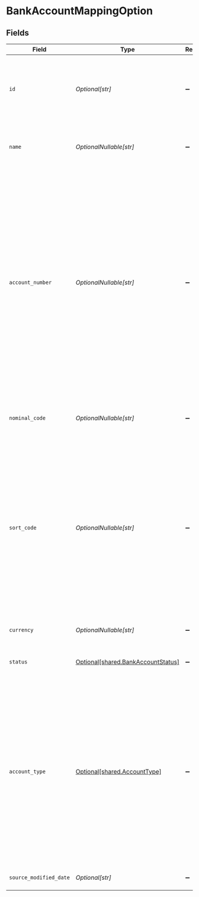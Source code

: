 # BankAccountMappingOption


## Fields

| Field                                                                                                                                                                                                                                                                   | Type                                                                                                                                                                                                                                                                    | Required                                                                                                                                                                                                                                                                | Description                                                                                                                                                                                                                                                             | Example                                                                                                                                                                                                                                                                 |
| ----------------------------------------------------------------------------------------------------------------------------------------------------------------------------------------------------------------------------------------------------------------------- | ----------------------------------------------------------------------------------------------------------------------------------------------------------------------------------------------------------------------------------------------------------------------- | ----------------------------------------------------------------------------------------------------------------------------------------------------------------------------------------------------------------------------------------------------------------------- | ----------------------------------------------------------------------------------------------------------------------------------------------------------------------------------------------------------------------------------------------------------------------- | ----------------------------------------------------------------------------------------------------------------------------------------------------------------------------------------------------------------------------------------------------------------------- |
| `id`                                                                                                                                                                                                                                                                    | *Optional[str]*                                                                                                                                                                                                                                                         | :heavy_minus_sign:                                                                                                                                                                                                                                                      | Identifier for the account, unique for the company in the accounting software.                                                                                                                                                                                          | 3d5a8e00-d108-4045-8823-7f342676cffa                                                                                                                                                                                                                                    |
| `name`                                                                                                                                                                                                                                                                  | *OptionalNullable[str]*                                                                                                                                                                                                                                                 | :heavy_minus_sign:                                                                                                                                                                                                                                                      | Name of the bank account in the accounting software.                                                                                                                                                                                                                    | Bank of Dave current account                                                                                                                                                                                                                                            |
| `account_number`                                                                                                                                                                                                                                                        | *OptionalNullable[str]*                                                                                                                                                                                                                                                 | :heavy_minus_sign:                                                                                                                                                                                                                                                      | Account number for the bank account.<br/><br/>Xero integrations<br/>Only a UK account number shows for bank accounts with GBP currency and a combined total of sort code and account number that equals 14 digits, For non-GBP accounts, the full bank account number is populated. |                                                                                                                                                                                                                                                                         |
| `nominal_code`                                                                                                                                                                                                                                                          | *OptionalNullable[str]*                                                                                                                                                                                                                                                 | :heavy_minus_sign:                                                                                                                                                                                                                                                      | Code used to identify each nominal account for a business.                                                                                                                                                                                                              |                                                                                                                                                                                                                                                                         |
| `sort_code`                                                                                                                                                                                                                                                             | *OptionalNullable[str]*                                                                                                                                                                                                                                                 | :heavy_minus_sign:                                                                                                                                                                                                                                                      | Sort code for the bank account.<br/><br/>Xero integrations<br/>The sort code is only displayed when the currency = GBP and the sort code and account number sum to 14 digits. For non-GBP accounts, this field is not populated.                                        |                                                                                                                                                                                                                                                                         |
| `currency`                                                                                                                                                                                                                                                              | *OptionalNullable[str]*                                                                                                                                                                                                                                                 | :heavy_minus_sign:                                                                                                                                                                                                                                                      | The bank account's base currency.                                                                                                                                                                                                                                       |                                                                                                                                                                                                                                                                         |
| `status`                                                                                                                                                                                                                                                                | [Optional[shared.BankAccountStatus]](../../models/shared/bankaccountstatus.md)                                                                                                                                                                                          | :heavy_minus_sign:                                                                                                                                                                                                                                                      | The current status of the bank account.                                                                                                                                                                                                                                 | Active                                                                                                                                                                                                                                                                  |
| `account_type`                                                                                                                                                                                                                                                          | [Optional[shared.AccountType]](../../models/shared/accounttype.md)                                                                                                                                                                                                      | :heavy_minus_sign:                                                                                                                                                                                                                                                      | The type of transactions and balances on the account.  <br/>For Credit accounts, positive balances are liabilities, and positive transactions **reduce** liabilities.  <br/>For Debit accounts, positive balances are assets, and positive transactions **increase** assets. |                                                                                                                                                                                                                                                                         |
| `source_modified_date`                                                                                                                                                                                                                                                  | *Optional[str]*                                                                                                                                                                                                                                                         | :heavy_minus_sign:                                                                                                                                                                                                                                                      | N/A                                                                                                                                                                                                                                                                     | 2022-10-23 00:00:00 +0000 UTC                                                                                                                                                                                                                                           |